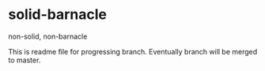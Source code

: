 # solid-barnacle
non-solid, non-barnacle

This is readme file for progressing branch.
Eventually branch will be merged to master.
